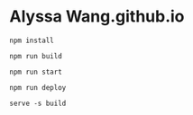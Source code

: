 # Alyssa Wang.github.io

`npm install`

`npm run build`

`npm run start`

`npm run deploy`

`serve -s build`
